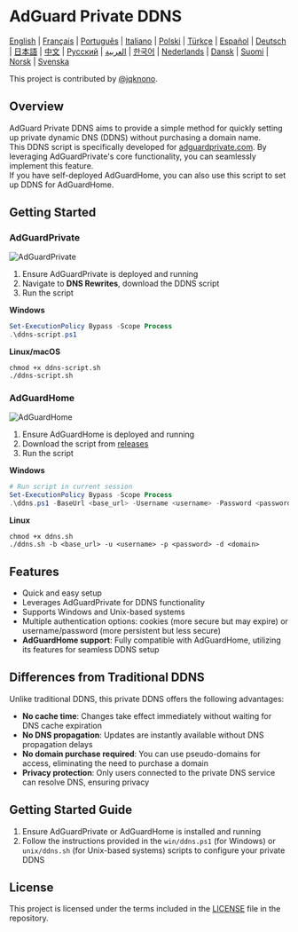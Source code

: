 # AdGuard Private DDNS

[English](readme.md) | [Français](readme.fr.md) | [Português](readme.pt.md) | [Italiano](readme.it.md) | [Polski](readme.pl.md) | [Türkçe](readme.tr.md) | [Español](readme.es.md) | [Deutsch](readme.de.md) | [日本語](readme.ja.md) | [中文](readme.zh.md) | [Русский](readme.ru.md) | [العربية](readme.ar.md) | [한국어](readme.ko.md) | [Nederlands](readme.nl.md) | [Dansk](readme.da.md) | [Suomi](readme.fi.md) | [Norsk](readme.no.md) | [Svenska](readme.sv.md)

This project is contributed by [@jqknono](https://github.com/jqknono).

## Overview

AdGuard Private DDNS aims to provide a simple method for quickly setting up private dynamic DNS (DDNS) without purchasing a domain name.  
This DDNS script is specifically developed for [adguardprivate.com](https://adguardprivate.com). By leveraging AdGuardPrivate's core functionality, you can seamlessly implement this feature.  
If you have self-deployed AdGuardHome, you can also use this script to set up DDNS for AdGuardHome.

## Getting Started

### AdGuardPrivate

![AdGuardPrivate](./assets/adguardprivate.webp)

1. Ensure AdGuardPrivate is deployed and running  
2. Navigate to **DNS Rewrites**, download the DDNS script  
3. Run the script  

**Windows**

```powershell
Set-ExecutionPolicy Bypass -Scope Process
.\ddns-script.ps1
```

**Linux/macOS**

```shell
chmod +x ddns-script.sh
./ddns-script.sh
```

### AdGuardHome

![AdGuardHome](./assets/adguardhome.webp)

1. Ensure AdGuardHome is deployed and running  
2. Download the script from [releases](https://github.com/AdGuardPrivate/adguardprivate-ddns/releases)  
3. Run the script  

**Windows**

```powershell
# Run script in current session
Set-ExecutionPolicy Bypass -Scope Process
.\ddns.ps1 -BaseUrl <base_url> -Username <username> -Password <password> -Domain <domain>
```

**Linux**

```shell
chmod +x ddns.sh
./ddns.sh -b <base_url> -u <username> -p <password> -d <domain>
```

## Features

- Quick and easy setup  
- Leverages AdGuardPrivate for DDNS functionality  
- Supports Windows and Unix-based systems  
- Multiple authentication options: cookies (more secure but may expire) or username/password (more persistent but less secure)  
- **AdGuardHome support**: Fully compatible with AdGuardHome, utilizing its features for seamless DDNS setup  

## Differences from Traditional DDNS

Unlike traditional DDNS, this private DDNS offers the following advantages:

- **No cache time**: Changes take effect immediately without waiting for DNS cache expiration  
- **No DNS propagation**: Updates are instantly available without DNS propagation delays  
- **No domain purchase required**: You can use pseudo-domains for access, eliminating the need to purchase a domain  
- **Privacy protection**: Only users connected to the private DNS service can resolve DNS, ensuring privacy  

## Getting Started Guide

1. Ensure AdGuardPrivate or AdGuardHome is installed and running  
2. Follow the instructions provided in the `win/ddns.ps1` (for Windows) or `unix/ddns.sh` (for Unix-based systems) scripts to configure your private DDNS  

## License

This project is licensed under the terms included in the [LICENSE](LICENSE) file in the repository.